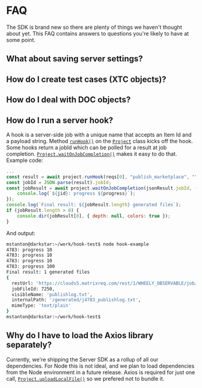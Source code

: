 # FAQ

The SDK is brand new so there are plenty of things we haven't thought about yet.
This FAQ contains answers to questions you're likely to have at some point.

## What about saving server settings?

## How do I create test cases (XTC objects)?

## How do I deal with DOC objects?

## How do I run a server hook?

A hook is a server-side job with a unique name that accepts an Item Id and a
payload string. Method [`runHook()`](reference/classes/serverSdk.Project.html#runHook) on
the [`Project`](reference/classes/serverSdk.Project.html) class kicks off the
hook. Some hooks return a jobId which can be polled for a result at job completion.
[`Project.waitOnJobCompletion()`](reference/classes/serverSdk.Project.html#waitOnJobCompletion)
makes it easy to do that. Example code:

```js
...
const result = await project.runHook(reqs[0], "publish_marketplace", "");
const jobId = JSON.parse(result).jobId;
const jobResult = await project.waitOnJobCompletion(jsonResult.jobId, (jid, progress) => {
    console.log(`${jid}: progress ${progress}`);
});
console.log(`Final result: ${jobResult.length} generated files`);
if (jobResult.length > 0) {
    console.dir(jobResult[0], { depth: null, colors: true });
}
```

And output:

```bash
mstanton@darkstar:~/work/hook-test$ node hook-example
4783: progress 10
4783: progress 10
4783: progress 10
4783: progress 100
Final result: 1 generated files
{
  restUrl: 'https://clouds5.matrixreq.com/rest/1/WHEELY_OBSERVABLE/job/4783/7250',
  jobFileId: 7250,
  visibleName: 'publishlog.txt',
  internalPath: '/generated/j4783_publishlog.txt',
  mimeType: 'text/plain'
}
mstanton@darkstar:~/work/hook-test$
```

## Why do I have to load the Axios library separately?

Currently, we're shipping the Server SDK as a rollup of all our dependencies.
For Node this is not ideal, and we plan to load dependencies from the Node
environment in a future release. Axios is required for just one call,
[`Project.uploadLocalFile()`](reference/classes/serverSdk.Project.html#uploadLocalFile)
so we prefered not to bundle it.
